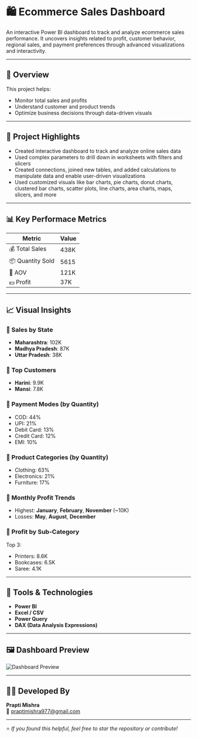 # 🛍️ Ecommerce Sales Dashboard

An interactive Power BI dashboard to track and analyze ecommerce sales performance. It uncovers insights related to profit, customer behavior, regional sales, and payment preferences through advanced visualizations and interactivity.

---

## 📌 Overview

This project helps:
- Monitor total sales and profits
- Understand customer and product trends
- Optimize business decisions through data-driven visuals

---

## 🎯 Project Highlights



- Created interactive dashboard to track and analyze online sales data  
- Used complex parameters to drill down in worksheets with filters and slicers  
- Created connections, joined new tables, and added calculations to manipulate data and enable user-driven visualizations  
- Used customized visuals like bar charts, pie charts, donut charts, clustered bar charts, scatter plots, line charts, area charts, maps, slicers, and more  

---

## 📊 Key Performace Metrics

| Metric              | Value  |
|---------------------|--------|
| 💰 Total Sales       | 438K   |
| 📦 Quantity Sold     | 5615   |
| 🧾 AOV               | 121K   |
| 💵 Profit            | 37K    |

---

## 📈 Visual Insights

### 🔹 Sales by State
- **Maharashtra**: 102K  
- **Madhya Pradesh**: 87K  
- **Uttar Pradesh**: 38K  

### 🔹 Top Customers
- **Harini**: 9.9K  
- **Mansi**: 7.8K  

### 🔹 Payment Modes (by Quantity)
- COD: 44%  
- UPI: 21%  
- Debit Card: 13%  
- Credit Card: 12%  
- EMI: 10%  

### 🔹 Product Categories (by Quantity)
- Clothing: 63%  
- Electronics: 21%  
- Furniture: 17%  

### 🔹 Monthly Profit Trends
- Highest: **January**, **February**, **November** (~10K)
- Losses: **May**, **August**, **December**

### 🔹 Profit by Sub-Category
Top 3:
- Printers: 8.6K  
- Bookcases: 6.5K  
- Saree: 4.1K  

---

## 🧰 Tools & Technologies

- **Power BI**
- **Excel / CSV**
- **Power Query**
- **DAX (Data Analysis Expressions)**

---

## 🖼️ Dashboard Preview

![Dashboard Preview](https://github.com/user-attachments/assets/2d00c45e-3f39-4faa-85ab-53ef1f87e3b9)

---


## 👩‍💻 Developed By

**Prapti Mishra**  
📧 [praptimishra977@gmail.com](mailto:praptimishra977@gmail.com)

---

⭐ *If you found this helpful, feel free to star the repository or contribute!*
